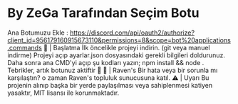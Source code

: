 # By ZeGa Tarafından Seçim Botu
Ana Botumuzu Ekle : https://discord.com/api/oauth2/authorize?client_id=956179160915673110&permissions=8&scope=bot%20applications.commands
🔨 | Başlatma
İlk öncelikle projeyi indirin. (git veya manuel indirme)
Projeyi açıp ayarlar.json dosyasındaki gerekli bilgileri doldurunuz.
Daha sonra ana CMD'yi açıp şu kodları yazın; npm install && node .
Tebrikler, artık botunuz aktiftir 🎉
🎉 | Raven's
Bir hata veya bir sorunla mı karşılaştın? o zaman Raven's topluluk sunucusuna katıl.
⚠ | Uyarı
Bu projenin alınıp başka bir yerde paylaşılması veya sahiplenmesi katiyen yasaktır, MIT lisansı ile korunmaktadır.
